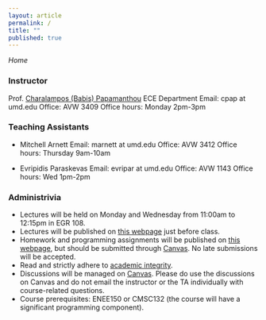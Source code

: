 ```yaml
---
layout: article
permalink: /
title: ""
published: true
---
```


*Home*

### Instructor
Prof. [Charalampos (Babis) Papamanthou](http://www.ece.umd.edu/~cpap) 
ECE Department
Email: cpap at umd.edu
Office: AVW 3409 
Office hours: Monday 2pm-3pm

### Teaching Assistants

* Mitchell Arnett
Email: marnett at umd.edu
Office: AVW 3412
Office hours: Thursday 9am-10am




* Evripidis Paraskevas
Email: evripar at umd.edu
Office: AVW 1143
Office hours: Wed 1pm-2pm



### Administrivia

*	Lectures will be held on Monday and Wednesday from 11:00am to 12:15pm in EGR 108.
*	Lectures will be published on [this webpage](http://enee459c.github.io/lectures/) just before class.
*	Homework and programming assignments will be published on [this webpage](http://enee459c.github.io/homeworks/), but should be submitted through [Canvas](https://umd.instructure.com/login). No late submissions will be accepted.
*	Read and strictly adhere to [academic integrity](http://www.faculty.umd.edu/teach/integrity.html). 
*	Discussions will be managed on [Canvas](https://umd.instructure.com/login). Please do use the discussions on Canvas and do not email the instructor or the TA individually with course-related questions.
*	Course prerequisites: ENEE150 or CMSC132 (the course will have a significant programming component).

